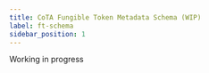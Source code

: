 ```yaml
---
title: CoTA Fungible Token Metadata Schema (WIP)
label: ft-schema
sidebar_position: 1
---
```

Working in progress